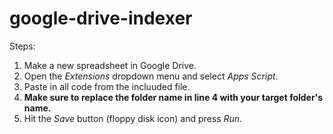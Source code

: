 # google-drive-indexer

Steps:
1. Make a new spreadsheet in Google Drive.
2. Open the *Extensions* dropdown menu and select *Apps Script*.
3. Paste in all code from the incluuded file.
4. **Make sure to replace the folder name in line 4 with your target folder's name.**
5. Hit the *Save* button (floppy disk icon) and press *Run*.
